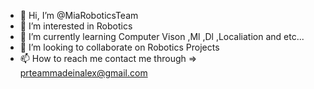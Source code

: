 - 👋 Hi, I’m @MiaRoboticsTeam
- 👀 I’m interested in Robotics
- 🌱 I’m currently learning Computer Vison ,Ml ,Dl ,Localiation and etc... 
- 💞️ I’m looking to collaborate on Robotics Projects
- 📫 How to reach me contact me through => prteammadeinalex@gmail.com

<!---
MiaRoboticsTeam/MiaRoboticsTeam is a ✨ special ✨ repository because its `README.md` (this file) appears on your GitHub profile.
You can click the Preview link to take a look at your changes.
--->
